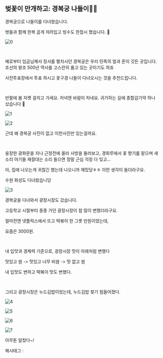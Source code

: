 ## 벚꽃이 만개하고: 경복궁 나들이🧳🧺

경복궁으로 나들이를 다녀왔습니다.

벗들과 함께 한복 곱게 차려입고 빙수도 한접시 했습니다. 🧳

![0](./asset/0.png)

​

예로부터 임금님께서 정사를 펼치시던 경복궁은 우리 민족의 얼과 혼이 깃든 곳입니다. 조선의 왕조 500년 역사를 고스란히 품고 있는 곳이기도 하죠

사전투표장에서 투표 하시고 꽃구경 나들이 다녀오시는 것을 추천드립니다.

​

반팔에 봄 자켓 걸치고 가세요. 저녁엔 바람이 차네요. 귀가하는 길에 종합감기약 하나 샀습니다 🤧

![1](./asset/1.png)

![2](./asset/2.png)

근데 왜 경복궁 사진이 없고 이런사진만 있는걸까요.

​

웅장한 광화문을 지나 근정전에 올라 사방을 둘러보고, 경회루에서 꽃 향기를 맡으며 새소리 아기들 재잘대는 소리 들으면 정말 근심 걱정 다 잊고…

아, 집에 나오는게 귀찮긴 했는데 나오니까 재밌당ㅎㅎ 이런 생각이 들더라구요.

수원 화성도 다녀왔습니당

![3](./asset/3.png)

경복궁을 다녀와서 광장시장도 갔습니다.

고등학교 시절부터 종종 가던 광장시장이 참 많이 변했더라구요.

얼마전엔 넷플릭스에서 뜨고 떡볶이 한 그릇 만원이었는데,

요즘은 3000원.

​

내 입맛과 경제력 기준으로, 광장시장 맛이 아래처럼 변했다

맛있고 쌈 -> 맛있고 너무 비쌈 -> 맛 없고 쌈

내 입맛도 변하고 떡볶이 맛도 변했다.

​

그리고 광장시장은 누드김밥이었는데, 누드김밥 찾기 힘들어졌다.

![4](./asset/4.png)

![5](./asset/5.png)

![6](./asset/6.png)

![7](./asset/7.png)

아무튼 알찼다~!

 해시태그 : 
